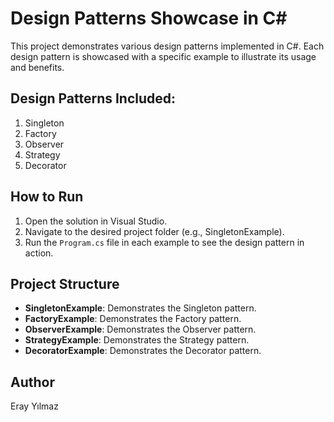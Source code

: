 # Design Patterns Showcase in C#

This project demonstrates various design patterns implemented in C#. Each design pattern is showcased with a specific example to illustrate its usage and benefits.

## Design Patterns Included:
1. Singleton
2. Factory
3. Observer
4. Strategy
5. Decorator

## How to Run
1. Open the solution in Visual Studio.
2. Navigate to the desired project folder (e.g., SingletonExample).
3. Run the `Program.cs` file in each example to see the design pattern in action.

## Project Structure
- **SingletonExample**: Demonstrates the Singleton pattern.
- **FactoryExample**: Demonstrates the Factory pattern.
- **ObserverExample**: Demonstrates the Observer pattern.
- **StrategyExample**: Demonstrates the Strategy pattern.
- **DecoratorExample**: Demonstrates the Decorator pattern.

## Author
Eray Yılmaz